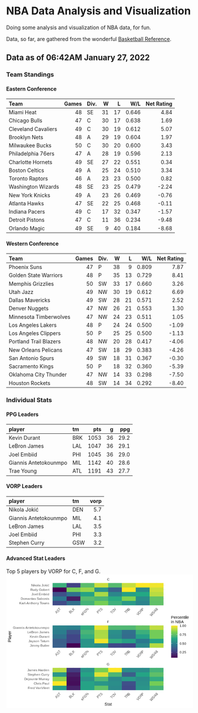# NBA Data Analysis and Visualization

Doing some analysis and visualization of NBA data, for fun.

Data, so far, are gathered from the wonderful [Basketball
Reference](https://www.basketball-reference.com/).

## Data as of 06:42AM January 27, 2022

### Team Standings

#### Eastern Conference

| Team                | Games | Div. |  W |  L |   W/L | Net Rating |
| :------------------ | ----: | :--- | -: | -: | ----: | ---------: |
| Miami Heat          |    48 | SE   | 31 | 17 | 0.646 |       4.84 |
| Chicago Bulls       |    47 | C    | 30 | 17 | 0.638 |       1.69 |
| Cleveland Cavaliers |    49 | C    | 30 | 19 | 0.612 |       5.07 |
| Brooklyn Nets       |    48 | A    | 29 | 19 | 0.604 |       1.97 |
| Milwaukee Bucks     |    50 | C    | 30 | 20 | 0.600 |       3.43 |
| Philadelphia 76ers  |    47 | A    | 28 | 19 | 0.596 |       2.13 |
| Charlotte Hornets   |    49 | SE   | 27 | 22 | 0.551 |       0.34 |
| Boston Celtics      |    49 | A    | 25 | 24 | 0.510 |       3.34 |
| Toronto Raptors     |    46 | A    | 23 | 23 | 0.500 |       0.82 |
| Washington Wizards  |    48 | SE   | 23 | 25 | 0.479 |     \-2.24 |
| New York Knicks     |    49 | A    | 23 | 26 | 0.469 |     \-0.76 |
| Atlanta Hawks       |    47 | SE   | 22 | 25 | 0.468 |     \-0.11 |
| Indiana Pacers      |    49 | C    | 17 | 32 | 0.347 |     \-1.57 |
| Detroit Pistons     |    47 | C    | 11 | 36 | 0.234 |     \-9.48 |
| Orlando Magic       |    49 | SE   |  9 | 40 | 0.184 |     \-8.68 |

#### Western Conference

| Team                   | Games | Div. |  W |  L |   W/L | Net Rating |
| :--------------------- | ----: | :--- | -: | -: | ----: | ---------: |
| Phoenix Suns           |    47 | P    | 38 |  9 | 0.809 |       7.87 |
| Golden State Warriors  |    48 | P    | 35 | 13 | 0.729 |       8.41 |
| Memphis Grizzlies      |    50 | SW   | 33 | 17 | 0.660 |       3.26 |
| Utah Jazz              |    49 | NW   | 30 | 19 | 0.612 |       6.69 |
| Dallas Mavericks       |    49 | SW   | 28 | 21 | 0.571 |       2.52 |
| Denver Nuggets         |    47 | NW   | 26 | 21 | 0.553 |       1.30 |
| Minnesota Timberwolves |    47 | NW   | 24 | 23 | 0.511 |       1.05 |
| Los Angeles Lakers     |    48 | P    | 24 | 24 | 0.500 |     \-1.09 |
| Los Angeles Clippers   |    50 | P    | 25 | 25 | 0.500 |     \-1.13 |
| Portland Trail Blazers |    48 | NW   | 20 | 28 | 0.417 |     \-4.06 |
| New Orleans Pelicans   |    47 | SW   | 18 | 29 | 0.383 |     \-4.26 |
| San Antonio Spurs      |    49 | SW   | 18 | 31 | 0.367 |     \-0.30 |
| Sacramento Kings       |    50 | P    | 18 | 32 | 0.360 |     \-5.39 |
| Oklahoma City Thunder  |    47 | NW   | 14 | 33 | 0.298 |     \-7.50 |
| Houston Rockets        |    48 | SW   | 14 | 34 | 0.292 |     \-8.40 |

### Individual Stats

#### PPG Leaders

| player                | tm  |  pts |  g |  ppg |
| :-------------------- | :-- | ---: | -: | ---: |
| Kevin Durant          | BRK | 1053 | 36 | 29.2 |
| LeBron James          | LAL | 1047 | 36 | 29.1 |
| Joel Embiid           | PHI | 1045 | 36 | 29.0 |
| Giannis Antetokounmpo | MIL | 1142 | 40 | 28.6 |
| Trae Young            | ATL | 1191 | 43 | 27.7 |

#### VORP Leaders

| player                | tm  | vorp |
| :-------------------- | :-- | ---: |
| Nikola Jokić          | DEN |  5.7 |
| Giannis Antetokounmpo | MIL |  4.1 |
| LeBron James          | LAL |  3.5 |
| Joel Embiid           | PHI |  3.3 |
| Stephen Curry         | GSW |  3.2 |

#### Advanced Stat Leaders

Top 5 players by VORP for C, F, and G.
![](README_files/figure-gfm/README-unnamed-chunk-7-1.png)<!-- -->
